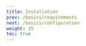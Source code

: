 ```yaml
---
title: Installation
prev: /basics/requirements
next: /basics/configuration
weight: 15
toc: true
---
```

